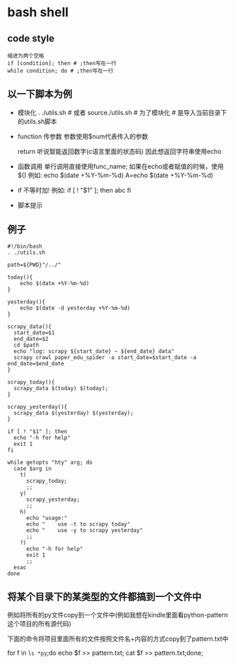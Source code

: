 bash shell
===

code style
---
    缩进为两个空格
    if [condition]; then # ;then写在一行
    while condition; do # ;then写在一行

以一下脚本为例
---

* 模块化
    . ./utils.sh # 或者 source./utils.sh
                 # 为了模块化
                 # 是导入当前目录下的utils.sh脚本
* function
    传参数
        参数使用$num代表传入的参数

    return
        听说智能返回数字(c语言里面的状态码)
        因此想返回字符串使用echo

* 函数调用
    单行调用直接使用func_name;
    如果在echo或者赋值的时候，使用$()
    例如: echo $(date +%Y-%m-%d)
          A=echo $(date +%Y-%m-%d)

* if
    不等时加!
    例如:
        if [ ! "$1" ]; then
          abc
        fi

* 脚本提示

例子
---
    #!/bin/bash
    . ./utils.sh

    path=${PWD}"/../"

    today(){
        echo $(date +%Y-%m-%d)
    }

    yesterday(){
        echo $(date -d yesterday +%Y-%m-%d)
    }

    scrapy_data(){
      start_date=$1
      end_date=$2
      cd $path
      echo "log: scrapy ${start_date} ~ ${end_date} data"
      scrapy crawl paper_edu_spider -a start_date=$start_date -a end_date=$end_date
    }

    scrapy_today(){
      scrapy_data $(today) $(today);
    }

    scrapy_yesterday(){
      scrapy_data $(yesterday) $(yesterday);
    }

    if [ ! "$1" ]; then
      echo "-h for help"
      exit 1
    fi

    while getopts "hty" arg; do
      case $arg in
        t)
          scrapy_today;
          ;;
        y)
          scrapy_yesterday;
          ;;
        h)
          echo "usage:"
          echo "    use -t to scrapy today"
          echo "    use -y to scrapy yesterday"
          ;;
        ?)
          echo "-h for help"
          exit 1
          ;;
      esac
    done

将某个目录下的某类型的文件都搞到一个文件中
---

例如将所有的py文件copy到一个文件中(例如我想在kindle里面看python-pattern这个项目的所有源代码)

下面的命令将项目里面所有的文件按照文件名+内容的方式copy到了pattern.txt中

for f in `ls *py`;do echo $f >> pattern.txt; cat $f >> pattern.txt;done;

